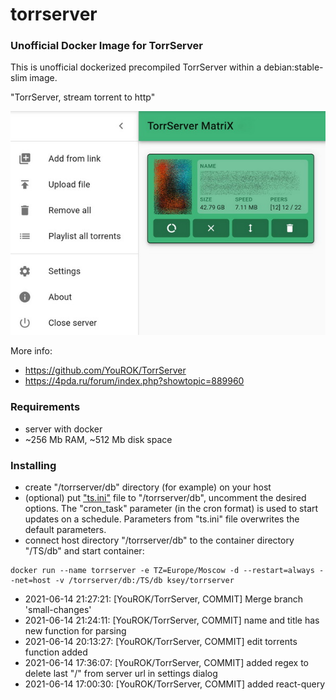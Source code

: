 # torrserver
### Unofficial Docker Image for TorrServer

This is unofficial dockerized precompiled TorrServer within a debian:stable-slim image.

"TorrServer, stream torrent to http"

![TorrServer](https://raw.githubusercontent.com/MrKsey/torrserver/master/ts.jpg)

More info:
- https://github.com/YouROK/TorrServer
- https://4pda.ru/forum/index.php?showtopic=889960

### Requirements

* server with docker
* ~256 Mb RAM, ~512 Mb disk space 

### Installing

- сreate "/torrserver/db" directory (for example) on your host
- (optional) put ["ts.ini"](https://raw.githubusercontent.com/MrKsey/torrserver/master/ts.ini) file to "/torrserver/db", uncomment the desired options. The "cron_task" parameter (in the cron format) is used to start updates on a schedule. Parameters from "ts.ini" file overwrites the default parameters.
- connect host directory "/torrserver/db" to the container directory "/TS/db" and start container:
```
docker run --name torrserver -e TZ=Europe/Moscow -d --restart=always --net=host -v /torrserver/db:/TS/db ksey/torrserver
```




































































* 2021-06-14 21:27:21: [YouROK/TorrServer, COMMIT] Merge branch 'small-changes'
* 2021-06-14 21:24:11: [YouROK/TorrServer, COMMIT] name and title has new function for parsing
* 2021-06-14 20:13:27: [YouROK/TorrServer, COMMIT] edit torrents function added
* 2021-06-14 17:36:07: [YouROK/TorrServer, COMMIT] added regex to delete last "/" from server url in settings dialog
* 2021-06-14 17:00:30: [YouROK/TorrServer, COMMIT] added react-query
